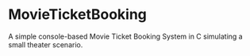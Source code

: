 # MovieTicketBooking
A simple console-based Movie Ticket Booking System in C simulating a small theater scenario.
